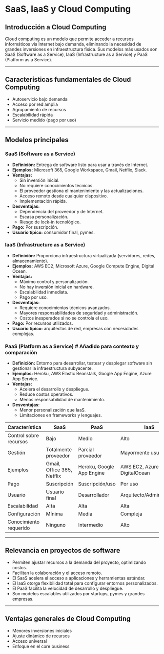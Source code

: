 # SaaS, IaaS y Cloud Computing

## Introducción a Cloud Computing

Cloud computing es un modelo que permite acceder a recursos informáticos via Internet bajo demanda, eliminando la necesidad de grandes inversiones en infraestructura física. Sus modelos más usados son SaaS (Software as a Service), IaaS (Infrastructure as a Service) y PaaS (Platform as a Service).

---

## Características fundamentales de Cloud Computing

- Autoservicio bajo demanda
- Acceso por red amplia
- Agrupamiento de recursos
- Escalabilidad rápida
- Servicio medido (pago por uso)

---

## Modelos principales

### SaaS (Software as a Service)
- **Definición:** Entrega de software listo para usar a través de Internet.
- **Ejemplos:** Microsoft 365, Google Workspace, Gmail, Netflix, Slack.
- **Ventajas:**
  - Sin inversión inicial.
  - No requiere conocimientos técnicos.
  - El proveedor gestiona el mantenimiento y las actualizaciones.
  - Acceso remoto desde cualquier dispositivo.
  - Implementación rápida.
- **Desventajas:**
  - Dependencia del proveedor y de Internet.
  - Escasa personalización.
  - Riesgo de lock-in tecnológico.
- **Pago:** Por suscripción.
- **Usuario típico:** consumidor final, pymes.

### IaaS (Infrastructure as a Service)
- **Definición:** Proporciona infraestructura virtualizada (servidores, redes, almacenamiento).
- **Ejemplos:** AWS EC2, Microsoft Azure, Google Compute Engine, Digital Ocean.
- **Ventajas:**
  - Máximo control y personalización.
  - No hay inversión inicial en hardware.
  - Escalabilidad inmediata.
  - Pago por uso.
- **Desventajas:**
  - Requiere conocimientos técnicos avanzados.
  - Mayores responsabilidades de seguridad y administración.
  - Costos inesperados si no se controla el uso.
- **Pago:** Por recursos utilizados.
- **Usuario típico:** arquitectos de red, empresas con necesidades complejas.

### PaaS (Platform as a Service)  # Añadido para contexto y comparación
- **Definición:** Entorno para desarrollar, testear y desplegar software sin gestionar la infraestructura subyacente.
- **Ejemplos:** Heroku, AWS Elastic Beanstalk, Google App Engine, Azure App Service.
- **Ventajas:**
  - Acelera el desarrollo y despliegue.
  - Reduce costos operativos.
  - Menos responsabilidad de mantenimiento.
- **Desventajas:**
  - Menor personalización que IaaS.
  - Limitaciones en frameworks y lenguajes.

| Característica          | SaaS                          | PaaS                         | IaaS                       |
|------------------------|-------------------------------|------------------------------|----------------------------|
| Control sobre recursos | Bajo                          | Medio                        | Alto                       |
| Gestión               | Totalmente proveedor           | Parcial proveedor            | Mayormente usuario         |
| Ejemplos               | Gmail, Office 365, Netflix    | Heroku, Google App Engine    | AWS EC2, Azure, DigitalOcean|
| Pago                   | Suscripción                   | Suscripción/uso              | Por uso                    |
| Usuario                | Usuario final                  | Desarrollador                | Arquitecto/Administrador   |
| Escalabilidad          | Alta                          | Alta                         | Alta                       |
| Configuración          | Mínima                        | Media                        | Compleja                   |
| Conocimiento requerido | Ninguno                       | Intermedio                   | Alto                       |

---

## Relevancia en proyectos de software

- Permiten ajustar recursos a la demanda del proyecto, optimizando costos.
- Facilitan la colaboración y el acceso remoto.
- El SaaS acelera el acceso a aplicaciones y herramientas estándar.
- El IaaS otorga flexibilidad total para configurar entornos personalizados.
- El PaaS facilita la velocidad de desarrollo y despliegue.
- Son modelos escalables utilizados por startups, pymes y grandes empresas.

---

## Ventajas generales de Cloud Computing

- Menores inversiones iniciales
- Ajuste dinámico de recursos
- Acceso universal
- Enfoque en el core business

